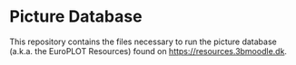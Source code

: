 Picture Database
================

This repository contains the files necessary to run the picture database (a.k.a. the EuroPLOT
Resources) found on https://resources.3bmoodle.dk.
